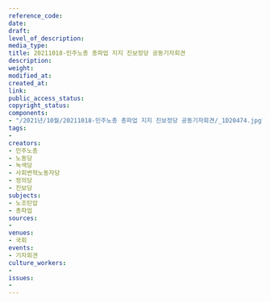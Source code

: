 ```yaml
---
reference_code: 
date: 
draft: 
level_of_description: 
media_type: 
title: 20211018-민주노총 총파업 지지 진보정당 공동기자회견
description: 
weight: 
modified_at: 
created_at: 
link: 
public_access_status: 
copyright_status: 
components:
- "/2021년/10월/20211018-민주노총 총파업 지지 진보정당 공동기자회견/_1D20474.jpg"
tags:
- 
creators:
- 민주노총
- 노동당
- 녹색당
- 사회변혁노동자당
- 정의당
- 진보당
subjects:
- 노조탄압
- 총파업
sources:
- 
venues:
- 국회
events:
- 기자회견
culture_workers:
- 
issues:
- 
---
```

